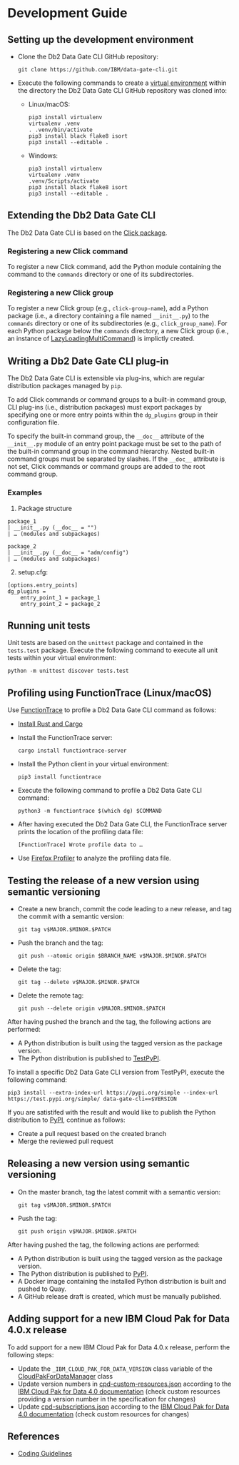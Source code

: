 # Development Guide

## Setting up the development environment

- Clone the Db2 Data Gate CLI GitHub repository:

  ```shell
  git clone https://github.com/IBM/data-gate-cli.git
  ```

- Execute the following commands to create a [virtual environment](https://virtualenv.pypa.io/en/latest/) within the directory the Db2 Data Gate CLI GitHub repository was cloned into:

  - Linux/macOS:

    ```shell
    pip3 install virtualenv
    virtualenv .venv
    . .venv/bin/activate
    pip3 install black flake8 isort
    pip3 install --editable .
    ```

  - Windows:

    ```shell
    pip3 install virtualenv
    virtualenv .venv
    .venv/Scripts/activate
    pip3 install black flake8 isort
    pip3 install --editable .
    ```

## Extending the Db2 Data Gate CLI

The Db2 Data Gate CLI is based on the [Click package](https://palletsprojects.com/p/click/).

### Registering a new Click command

To register a new Click command, add the Python module containing the command to the `commands` directory or one of its subdirectories.

### Registering a new Click group

To register a new Click group (e.g., `click-group-name`), add a Python package (i.e., a directory containing a file named `__init__.py`) to the `commands` directory or one of its subdirectories (e.g., `click_group_name`). For each Python package below the `commands` directory, a new Click group (i.e., an instance of [LazyLoadingMultiCommand](dg/lib/click/lazy_loading_multi_command.py)) is implictly created.

## Writing a Db2 Date Gate CLI plug-in

The Db2 Data Gate CLI is extensible via plug-ins, which are regular distribution packages managed by `pip`.

To add Click commands or command groups to a built-in command group, CLI plug-ins (i.e., distribution packages) must export packages by specifying one or more entry points within the `dg_plugins` group in their configuration file.

To specify the built-in command group, the `__doc__` attribute of the `__init__.py` module of an entry point package must be set to the path of the built-in command group in the command hierarchy. Nested built-in command groups must be separated by slashes. If the `__doc__` attribute is not set, Click commands or command groups are added to the root command group.

### Examples

1. Package structure

```
package_1
| __init__.py (__doc__ = "")
| … (modules and subpackages)

package_2
| __init__.py (__doc__ = "adm/config")
| … (modules and subpackages)
```

2. setup.cfg:

```
[options.entry_points]
dg_plugins =
    entry_point_1 = package_1
    entry_point_2 = package_2
```

## Running unit tests

Unit tests are based on the `unittest` package and contained in the `tests.test` package. Execute the following command to execute all unit tests within your virtual environment:

```shell
python -m unittest discover tests.test
```

## Profiling using FunctionTrace (Linux/macOS)

Use [FunctionTrace](https://functiontrace.com/) to profile a Db2 Data Gate CLI command as follows:

- [Install Rust and Cargo](https://doc.rust-lang.org/cargo/getting-started/installation.html#install-rust-and-cargo)

- Install the FunctionTrace server:

  ```shell
  cargo install functiontrace-server
  ```

- Install the Python client in your virtual environment:

  ```shell
  pip3 install functiontrace
  ```

- Execute the following command to profile a Db2 Data Gate CLI command:

  ```shell
  python3 -m functiontrace $(which dg) $COMMAND
  ```

- After having executed the Db2 Data Gate CLI, the FunctionTrace server prints the location of the profiling data file:

  ```shell
  [FunctionTrace] Wrote profile data to …
  ```

- Use [Firefox Profiler](https://profiler.firefox.com/) to analyze the profiling data file.

## Testing the release of a new version using semantic versioning

- Create a new branch, commit the code leading to a new release, and tag the commit with a semantic version:

  ```shell
  git tag v$MAJOR.$MINOR.$PATCH
  ```

- Push the branch and the tag:

  ```shell
  git push --atomic origin $BRANCH_NAME v$MAJOR.$MINOR.$PATCH
  ```

- Delete the tag:

  ```shell
  git tag --delete v$MAJOR.$MINOR.$PATCH
  ```

- Delete the remote tag:

  ```shell
  git push --delete origin v$MAJOR.$MINOR.$PATCH
  ```

After having pushed the branch and the tag, the following actions are performed:

- A Python distribution is built using the tagged version as the package version.
- The Python distribution is published to [TestPyPI](https://test.pypi.org/).

To install a specific Db2 Data Gate CLI version from TestPyPI, execute the following command:

```shell
pip3 install --extra-index-url https://pypi.org/simple --index-url https://test.pypi.org/simple/ data-gate-cli==$VERSION
```

If you are satistifed with the result and would like to publish the Python distribution to [PyPI](https://pypi.org/), continue as follows:

- Create a pull request based on the created branch
- Merge the reviewed pull request

## Releasing a new version using semantic versioning

- On the master branch, tag the latest commit with a semantic version:

  ```shell
  git tag v$MAJOR.$MINOR.$PATCH
  ```

- Push the tag:

  ```shell
  git push origin v$MAJOR.$MINOR.$PATCH
  ```

After having pushed the tag, the following actions are performed:

- A Python distribution is built using the tagged version as the package version.
- The Python distribution is published to [PyPI](https://pypi.org/).
- A Docker image containing the installed Python distribution is built and pushed to Quay.
- A GitHub release draft is created, which must be manually published.

## Adding support for a new IBM Cloud Pak for Data 4.0.x release

To add support for a new IBM Cloud Pak for Data 4.0.x release, perform the following steps:

- Update the `_IBM_CLOUD_PAK_FOR_DATA_VERSION` class variable of the [CloudPakForDataManager](dg/lib/cloud_pak_for_data/cpd_4_0_0/cpd_manager.py) class
- Update version numbers in [cpd-custom-resources.json](/dg/deps/config/cpd-custom-resources.json) according to the [IBM Cloud Pak for Data 4.0 documentation](https://www.ibm.com/docs/en/cloud-paks/cp-data/4.0?topic=integrations-services) (check custom resources providing a version number in the specification for changes)
- Update [cpd-subscriptions.json](/dg/deps/config/cpd-subscriptions.json) according to the [IBM Cloud Pak for Data 4.0 documentation](https://www.ibm.com/docs/en/cloud-paks/cp-data/4.0?topic=tasks-creating-operator-subscriptions#preinstall-operator-subscriptions__svc-subcriptions) (check custom resources for changes)

## References

- [Coding Guidelines](coding_guidelines.md)
